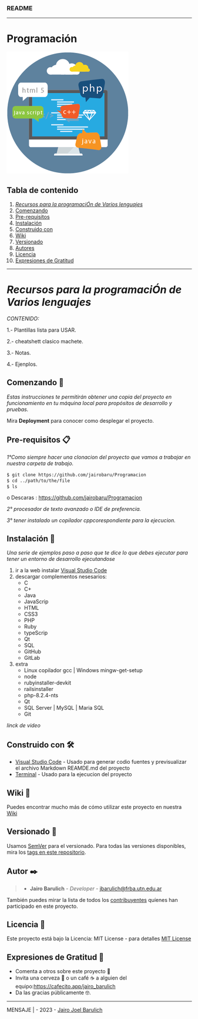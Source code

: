 ### README

---
# Programación
![Programacion](/IMG/IMG_Programacion_1.png)

## Tabla de contenido
1. [_Recursos para la programaciÓn de Varios lenguajes_](#recursos-para-la-programaciÓn-de-varios-lenguajes)
2. [Comenzando](#comenzando-🚀)
3. [Pre-requisitos](#pre-requisitos-📋)
4. [Instalación](#instalación-🔧)
5. [Construido con](#construido-con-🛠️)
6. [Wiki](#wiki-📖)
7. [Versionado](#versionado-📌)
8. [Autores](#autores-✒️)
9. [Licencia](#licencia-📄)
10. [Expresiones de Gratitud](#expresiones-de-gratitud-🎁)

---

# _Recursos para la programaciÓn de Varios lenguajes_ 

_CONTENIDO:_

1.- Plantillas lista para USAR.

2.- cheatshett clasico machete.

3.- Notas.

4.- Ejenplos.

## Comenzando 🚀

_Estas instrucciones te permitirán obtener una copia del proyecto en funcionamiento en tu máquina local para propósitos de desarrollo y pruebas._

Mira **Deployment** para conocer como desplegar el proyecto.

## Pre-requisitos 📋

_1°Como siempre hacer una clonacion del proyecto que vamos a trabajar en nuestra carpeta de trabajo._

```
$ git clone https://github.com/jairobaru/Programacion
$ cd ../path/to/the/file
$ ls
```
o Descaras :
https://github.com/jairobaru/Programacion

_2° procesador de texto avanzado o IDE de preferencia._

_3° tener instalado un copilador cppcorespondiente para la ejecucion._


## Instalación 🔧

_Una serie de ejemplos paso a paso que te dice lo que debes ejecutar para tener un entorno de desarrollo ejecutandose_

1. ir a la web instalar [Visual Studio Code](https://code.visualstudio.com/) 
2. descargar complementos nesesarios:
    * C
    * C+
    * Java
    * JavaScrip
    * HTML
    * CSS3
    * PHP
    * Ruby
    * typeScrip
    * Qt
    * SQL
    * GitHub
    * GitLab
3.  extra
    * Linux copilador gcc | Windows mingw-get-setup
    * node
    * rubyinstaller-devkit
    * railsinstaller
    * php-8.2.4-nts
    * Qt
    * SQL Server | MySQL | Maria SQL 
    * Git
    


_linck de video_

## Construido con 🛠️

* [Visual Studio Code](https://code.visualstudio.com/) - Usado para generar codio fuentes y previsualizar el archivo Markdown REAMDE.md  del proyecto
* [Terminal](https://rometools.github.io/rome/) - Usado para la ejecucion del proyecto

## Wiki 📖

Puedes encontrar mucho más de cómo utilizar este proyecto en nuestra [Wiki](https://github.com/jairobaru/Programacion/wiki)

## Versionado 📌

Usamos [SemVer](http://semver.org/) para el versionado. Para todas las versiones disponibles, mira los [tags en este repositorio](https://github.com/jairobaru/Programacion/tags).

## Autor ✒️

> * **Jairo Barulich** - *Developer* - [jbarulich@frba.utn.edu.ar](https://github.com/jbarulich)

También puedes mirar la lista de todos los [contribuyentes](https://github.com/jairobaru/Programacion/contributors) quíenes han participado en este proyecto. 

## Licencia 📄

Este proyecto está bajo la Licencia: MIT License - para detalles [MIT License](LICENSE)

## Expresiones de Gratitud 🎁

* Comenta a otros sobre este proyecto 📢
* Invita una cerveza 🍺 o un café ☕ a alguien del equipo:https://cafecito.app/jairo_barulich
* Da las gracias públicamente 🤓.

---
MENSAJE |  - 2023 -  [Jairo Joel Barulich](https://github.com/jairobaru/Programacion)
